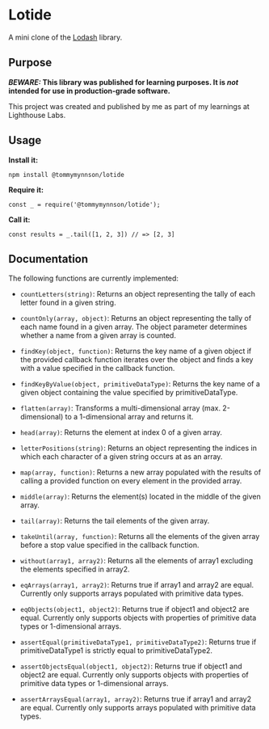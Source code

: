 # Lotide

A mini clone of the [Lodash](https://lodash.com) library.

## Purpose

**_BEWARE:_ This library was published for learning purposes. It is _not_ intended for use in production-grade software.**

This project was created and published by me as part of my learnings at Lighthouse Labs. 

## Usage

**Install it:**

`npm install @tommymynnson/lotide`

**Require it:**

`const _ = require('@tommymynnson/lotide');`

**Call it:**

`const results = _.tail([1, 2, 3]) // => [2, 3]`

## Documentation

The following functions are currently implemented:

* `countLetters(string)`: Returns an object representing the tally of each letter found in a given string.

* `countOnly(array, object)`: Returns an object representing the tally of each name found in a given array. The object parameter determines whether a name from a given array is counted.

* `findKey(object, function)`: Returns the key name of a given object if the provided callback function iterates over the object and finds a key with a value specified in the callback function.

* `findKeyByValue(object, primitiveDataType)`: Returns the key name of a given object containing the value specified by primitiveDataType.

* `flatten(array)`: Transforms a multi-dimensional array (max. 2-dimensional) to a 1-dimensional array and returns it.

* `head(array)`: Returns the element at index 0 of a given array.

* `letterPositions(string)`: Returns an object representing the indices in which each character of a given string occurs at as an array.

* `map(array, function)`: Returns a new array populated with the results of calling a provided function on every element in the provided array.

* `middle(array)`: Returns the element(s) located in the middle of the given array.

* `tail(array)`: Returns the tail elements of the given array.

* `takeUntil(array, function)`: Returns all the elements of the given array before a stop value specified in the callback function.

* `without(array1, array2)`: Returns all the elements of array1 excluding the elements specified in array2.

* `eqArrays(array1, array2)`: Returns true if array1 and array2 are equal. Currently only supports arrays populated with primitive data types.

* `eqObjects(object1, object2)`: Returns true if object1 and object2 are equal. Currently only supports objects with properties of primitive data types or 1-dimensional arrays.

* `assertEqual(primitiveDataType1, primitiveDataType2)`: Returns true if primitiveDataType1 is strictly equal to primitiveDataType2.

* `assertObjectsEqual(object1, object2)`: Returns true if object1 and object2 are equal. Currently only supports objects with properties of primitive data types or 1-dimensional arrays.

* `assertArraysEqual(array1, array2)`: Returns true if array1 and array2 are equal. Currently only supports arrays populated with primitive data types.